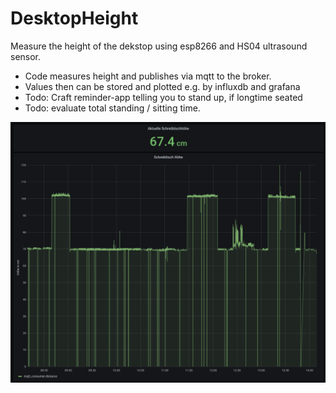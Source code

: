 # DesktopHeight
Measure the height of the dekstop using esp8266 and HS04 ultrasound sensor.

- Code measures height and publishes via mqtt to the broker.
- Values then can be stored and plotted e.g. by influxdb and grafana
- Todo: Craft reminder-app telling you to stand up, if longtime seated
- Todo: evaluate total standing / sitting time.

![measurement](images/plot.png)
